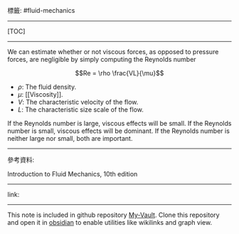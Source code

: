 標籤: #fluid-mechanics 

---

[TOC]

---

We can estimate whether or not viscous forces, as opposed to pressure forces, are negligible by simply computing the Reynolds number

$$Re = \rho \frac{VL}{\mu}$$

- $\rho$: The fluid density.
- $\mu$: [[Viscosity]].
- $V$: The characteristic velocity of the flow.
- $L$: The characteristic size scale of the flow.

If the Reynolds number is large, viscous effects will be small.
If the Reynolds number is small, viscous effects will be dominant.
If the Reynolds number is neither large nor small, both are important.

---

參考資料:

Introduction to Fluid Mechanics, 10th edition

---

link:


---

This note is included in github repository [My-Vault](https://github.com/LittleD3092/My-Vault.git). Clone this repository and open it in [obsidian](https://obsidian.md/) to enable utilities like wikilinks and graph view.